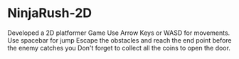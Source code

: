 # NinjaRush-2D
Developed a 2D platformer Game 
Use Arrow Keys or WASD for movements.
Use spacebar for jump
Escape the obstacles and reach the end point before the enemy catches you
Don't forget to collect all the coins to open the door.
